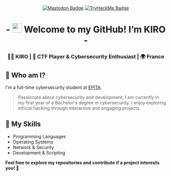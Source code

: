 <div id="badges" align="center">
  <a href="https://infosec.exchange/@Kiro"><img src="https://img.shields.io/badge/Mastodon-blue?logo=mastodon&logoColor=white&style=for-the-badge" alt="Mastodon Badge"/></a>
  <a href="https://tryhackme.com/p/4Kiro2Kiro"><img src="https://img.shields.io/badge/Tryhackme-red?style=for-the-badge&logo=tryhackme&logoColor=white" alt="TryHackMe Badge"/></a>
</div>

<div align="center">
  <h1> - <img src="https://media.giphy.com/media/hvRJCLFzcasrR4ia7z/giphy.gif" width="30px"/> Welcome to my GitHub! I’m KIRO -</h1>
  <h3> 🏴‍☠️ KIRO | 🎯 CTF Player & Cybersecurity Enthusiast | 🌍 France  </h3> 
</div>

## 👀 Who am I?

I'm a full-time cybersecurity student at [EPITA](https://www.epita.fr/bachelor-cybersecurite/).

> Passionate about cybersecurity and development, I am currently in my first year of a Bachelor's degree in cybersecurity. I enjoy exploring ethical hacking through interactive and engaging projects.

## 🚀 My Skills

- Programming Languages
- Operating Systems
- Network & Security
- Development & Scripting

**Feel free to explore my repositories and contribute if a project interests you! 🚀**
